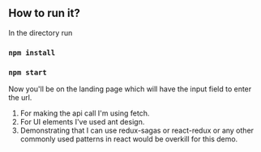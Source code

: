 
## How to run it?

In the directory run

### `npm install`

### `npm start`

Now you'll be on the landing page which will have the input field to enter the url.
1. For making the api call I'm using fetch.
2. For UI elements I've used ant design.
3. Demonstrating that I can use redux-sagas or react-redux or any other commonly used patterns in react would be overkill for this demo. 

